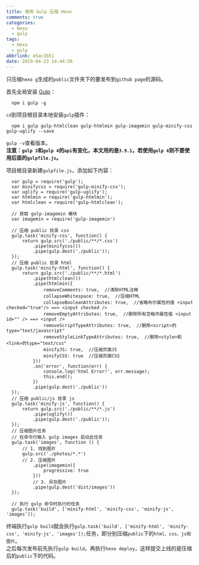 ```yaml
---
title: 使用 Gulp 压缩 Hexo
comments: true
categories:
  - Hexo
  - gulp
tags:
  - Hexo
  - gulp
abbrlink: e5ac3b51
date: 2019-04-23 14:44:56
---
```


只压缩`hexo g`生成的`public`文件夹下的要发布到`github page`的源码。  

首先全局安装 [Gulp](https://www.gulpjs.com.cn/)：
```
  npm i gulp -g
```
`cd`到项目根目录本地安装`gulp`插件：
```
  npm i gulp gulp-htmlclean gulp-htmlmin gulp-imagemin gulp-minify-css gulp-uglify --save
```
`gulp -v`查看版本。  
**注意：`gulp 3`和`gulp 4`的`api`有变化，本文用的是`3.9.1`，若使用`gulp 4`则不要使用后面的`gulpfile.js`。**  

项目根目录新建`gulpfile.js`，添加如下内容：
```
  var gulp = require('gulp');
  var minifycss = require('gulp-minify-css');
  var uglify = require('gulp-uglify');
  var htmlmin = require('gulp-htmlmin');
  var htmlclean = require('gulp-htmlclean');

  // 获取 gulp-imagemin 模块
  var imagemin = require('gulp-imagemin')

  // 压缩 public 目录 css
  gulp.task('minify-css', function() {
      return gulp.src('./public/**/*.css')
          .pipe(minifycss())
          .pipe(gulp.dest('./public'));
  });
  // 压缩 public 目录 html
  gulp.task('minify-html', function() {
      return gulp.src('./public/**/*.html')
          .pipe(htmlclean())
          .pipe(htmlmin({
              removeComments: true,  //清除HTML注释
              collapseWhitespace: true,  //压缩HTML
              collapseBooleanAttributes: true,  //省略布尔属性的值 <input checked="true"/> ==> <input checked />
              removeEmptyAttributes: true,  //删除所有空格作属性值 <input id="" /> ==> <input />
              removeScriptTypeAttributes: true,  //删除<script>的type="text/javascript"
              removeStyleLinkTypeAttributes: true,  //删除<style>和<link>的type="text/css"
              minifyJS: true,  //压缩页面JS
              minifyCSS: true  //压缩页面CSS
          }))
          .on('error', function(err) {
              console.log('html Error!', err.message);
              this.end();
          })
          .pipe(gulp.dest('./public'))
  });
  // 压缩 public/js 目录 js
  gulp.task('minify-js', function() {
      return gulp.src('./public/**/*.js')
          .pipe(uglify())
          .pipe(gulp.dest('./public'));
  });
  // 压缩图片任务
  // 在命令行输入 gulp images 启动此任务
  gulp.task('images', function () {
      // 1. 找到图片
      gulp.src('./photos/*.*')
      // 2. 压缩图片
          .pipe(imagemin({
              progressive: true
          }))
          // 3. 另存图片
          .pipe(gulp.dest('dist/images'))
  });

  // 执行 gulp 命令时执行的任务
  gulp.task('build', ['minify-html', 'minify-css', 'minify-js', 'images']);
```
终端执行`gulp build`就会执行`gulp.task('build', ['minify-html', 'minify-css', 'minify-js', 'images']);`任务，即分别压缩`public`下的`html、css、js和图片`。  
之后每次发布前先执行`gulp build`，再执行`hexo deploy`，这样提交上线的是压缩后的`public`下的代码。
